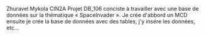 Zhuravel Mykola CIN2A
Projet DB_106 conciste à travailler avec une base de données sur la thématique « SpaceInvader ». Je crée d'abbord un MCD ensuite je crée la base de données avec des tables, j'y insére les données, etc...
